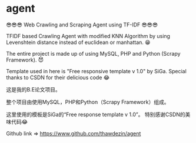 # agent

😎😎😎 Web Crawling and Scraping Agent using TF-IDF 😎😎😎

TFIDF based Crawling Agent with modified KNN Algorithm by using Levenshtein distance instead of euclidean or manhattan. 😁

The entire project is made up of using MySQL, PHP and Python (Scrapy Framework). 😈

Template used in here is "Free responsive template v 1.0" by SiGa.
Special thanks to CSDN for their delicious code 😂

这是我的B.E论文项目。

整个项目由使用MySQL，PHP和Python（Scrapy Framework）组成。

这里使用的模板是SiGa的“Free response template v 1.0”。
特别感谢CSDN的美味代码😂


Github link => https://www.github.com/thawdezin/agent
